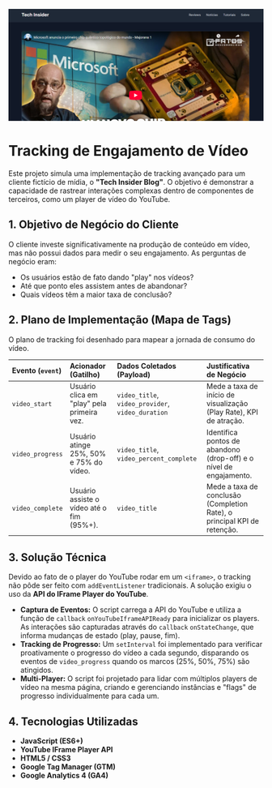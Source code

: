 
![Imagem do projeto](home.png "Imagem do projeto")

# Tracking de Engajamento de Vídeo

Este projeto simula uma implementação de tracking avançado para um cliente fictício de mídia, o **"Tech Insider Blog"**. O objetivo é demonstrar a capacidade de rastrear interações complexas dentro de componentes de terceiros, como um player de vídeo do YouTube.

## 1. Objetivo de Negócio do Cliente

O cliente investe significativamente na produção de conteúdo em vídeo, mas não possui dados para medir o seu engajamento. As perguntas de negócio eram:
- Os usuários estão de fato dando "play" nos vídeos?
- Até que ponto eles assistem antes de abandonar?
- Quais vídeos têm a maior taxa de conclusão?

## 2. Plano de Implementação (Mapa de Tags)

O plano de tracking foi desenhado para mapear a jornada de consumo do vídeo.

| Evento (`event`) | Acionador (Gatilho) | Dados Coletados (Payload) | Justificativa de Negócio |
| :--- | :--- | :--- | :--- |
| `video_start` | Usuário clica em "play" pela primeira vez. | `video_title`, `video_provider`, `video_duration` | Mede a taxa de início de visualização (Play Rate), KPI de atração. |
| `video_progress` | Usuário atinge 25%, 50% e 75% do vídeo. | `video_title`, `video_percent_complete` | Identifica pontos de abandono (drop-off) e o nível de engajamento. |
| `video_complete` | Usuário assiste o vídeo até o fim (95%+). | `video_title` | Mede a taxa de conclusão (Completion Rate), o principal KPI de retenção. |

## 3. Solução Técnica

Devido ao fato de o player do YouTube rodar em um `<iframe>`, o tracking não pôde ser feito com `addEventListener` tradicionais. A solução exigiu o uso da **API do IFrame Player do YouTube**.

- **Captura de Eventos:** O script carrega a API do YouTube e utiliza a função de `callback` `onYouTubeIframeAPIReady` para inicializar os players. As interações são capturadas através do `callback` `onStateChange`, que informa mudanças de estado (play, pause, fim).
- **Tracking de Progresso:** Um `setInterval` foi implementado para verificar proativamente o progresso do vídeo a cada segundo, disparando os eventos de `video_progress` quando os marcos (25%, 50%, 75%) são atingidos.
- **Multi-Player:** O script foi projetado para lidar com múltiplos players de vídeo na mesma página, criando e gerenciando instâncias e "flags" de progresso individualmente para cada um.

## 4. Tecnologias Utilizadas

- **JavaScript (ES6+)**
- **YouTube IFrame Player API**
- **HTML5 / CSS3**
- **Google Tag Manager (GTM)**
- **Google Analytics 4 (GA4)**